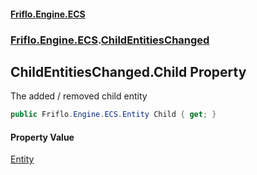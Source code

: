 #### [Friflo.Engine.ECS](index.md#'index')
### [Friflo.Engine.ECS](Friflo.Engine.ECS.md#'Friflo.Engine.ECS').[ChildEntitiesChanged](ChildEntitiesChanged.md#'Friflo.Engine.ECS.ChildEntitiesChanged')

## ChildEntitiesChanged.Child Property

The added / removed child entity

```csharp
public Friflo.Engine.ECS.Entity Child { get; }
```

#### Property Value
[Entity](Entity.md#'Friflo.Engine.ECS.Entity')